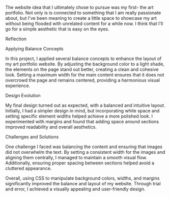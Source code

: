 The website idea that I ultimately chose to pursue was my first- the art portfolio. Not only is is connected to something that I am really passionate about, but I've been meaning to create a little space to showcase my art without being flooded with unrelated content for a while now. I think that I'll go for a simple aesthetic that is easy on the eyes.

Reflection

Applying Balance Concepts

In this project, I applied several balance concepts to enhance the layout of my art portfolio website. By adjusting the background color to a light shade, the elements on the page stand out better, creating a clean and cohesive look. Setting a maximum width for the main content ensures that it does not overcrowd the page and remains centered, providing a harmonious visual experience.

Design Evolution

My final design turned out as expected, with a balanced and intuitive layout. Initially, I had a simpler design in mind, but incorporating white space and setting specific element widths helped achieve a more polished look. I experimented with margins and found that adding space around sections improved readability and overall aesthetics.

Challenges and Solutions

One challenge I faced was balancing the content and ensuring that images did not overwhelm the text. By setting a consistent width for the images and aligning them centrally, I managed to maintain a smooth visual flow. Additionally, ensuring proper spacing between sections helped avoid a cluttered appearance.

Overall, using CSS to manipulate background colors, widths, and margins significantly improved the balance and layout of my website. Through trial and error, I achieved a visually appealing and user-friendly design.